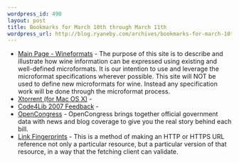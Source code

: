 ```yaml
--- 
wordpress_id: 490
layout: post
title: Bookmarks for March 10th through March 11th
wordpress_url: http://blog.ryaneby.com/archives/bookmarks-for-march-10th-through-march-11th/
---
```

<ul>
<li><a href="http://wineformats.org/wiki/Main_Page">Main Page - Wineformats</a> - The purpose of this site is to describe and illustrate how wine information can be expressed using existing and well-defined microformats. It is our intention to use and leverage the microformat specifications wherever possible.  This site will NOT be used to define new microformats for wine. Instead any specification work will be done through the microformat process.</li>
<li><a href="http://www.xtorrentp2p.com/">Xtorrent (for Mac OS X)</a> - </li>
<li><a href="http://roytennant.com/c4l2007/">Code4Lib 2007 Feedback</a> - </li>
<li><a href="http://www.opencongress.org/">OpenCongress</a> - OpenCongress brings together official government data with news and blog coverage to give you the real story behind each bill.</li>
<li><a href="http://www.gerv.net/security/link-fingerprints/">Link Fingerprints</a> - This is a method of making an HTTP or HTTPS URL reference not only a particular resource, but a particular version of that resource, in a way that the fetching client can validate.</li>
</ul>
